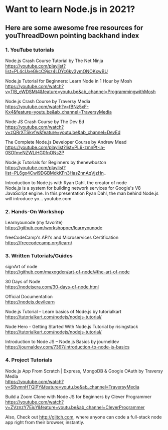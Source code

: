 # Want to learn Node.js in 2021?

## Here are some awesome free resources for youThreadDown pointing backhand index

### 1. YouTube tutorials
Node.js Crash Course Tutorial by The Net Ninja  
https://youtube.com/playlist?list=PL4cUxeGkcC9jsz4LDYc6kv3ymONOKxwBU

Node.js Tutorial for Beginners: Learn Node in 1 Hour by Mosh  
https://youtube.com/watch?v=TlB_eWDSMt4&feature=youtu.be&ab_channel=ProgrammingwithMosh

Node.js Crash Course by Traversy Media  
https://youtube.com/watch?v=fBNz5xF-Kx4&feature=youtu.be&ab_channel=TraversyMedia

Node JS Crash Course by The Dev Ed  
https://youtube.com/watch?v=zQRrXTSkvfw&feature=youtu.be&ab_channel=DevEd

The Complete Node.js Developer Course by Andrew Mead  
https://youtube.com/playlist?list=PL9-zmnPt-ia-0SOfmeNZWLiHG0fnONs2P

Node.js Tutorials for Beginners by thenewboston  
https://youtube.com/playlist?list=PL6gx4Cwl9DGBMdkKFn3HasZnnAqVjzHn_

Introduction to Node.js with Ryan Dahl, the creator of node  
Node.js is a system for building network services for Google's V8 JavaScript engine. In this presentation Ryan Dahl, the man behind Node.js will introduce yo...
youtube.com

### 2. Hands-On Workshop

Learnyounode (my favorite)  
https://github.com/workshopper/learnyounode

freeCodeCamp's API's and Microservices Certification  
https://freecodecamp.org/learn/

### 3. Written Tutorials/Guides

signArt of node   
https://github.com/maxogden/art-of-node/#the-art-of-node

30 Days of Node  
https://nodejsera.com/30-days-of-node.html

Official Documentation  
https://nodejs.dev/learn

Node.js Tutorial – Learn basics of Node.js by tutorialkart  
https://tutorialkart.com/nodejs/nodejs-tutorial/

Node Hero - Getting Started With Node.js Tutorial by risingstack  
https://tutorialkart.com/nodejs/nodejs-tutorial/

Introduction to Node JS – Node.js Basics by journeldev  
https://journaldev.com/7397/introduction-to-node-js-basics

### 4. Project Tutorials

Node.js App From Scratch | Express, MongoDB & Google OAuth by Traversy Media  
https://youtube.com/watch?v=SBvmnHTQIPY&feature=youtu.be&ab_channel=TraversyMedia

Build a Zoom Clone with Node JS for Beginners by Clever Programmer  
https://youtube.com/watch?v=ZVznzY7EjuY&feature=youtu.be&ab_channel=CleverProgrammer


Also, Check out http://glitch.com, where anyone can code a full-stack node app right from their browser, instantly.

